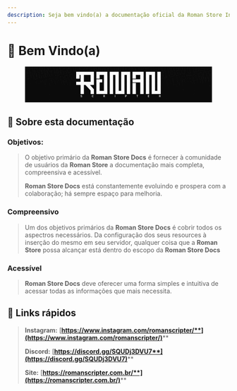 ```yaml
---
description: Seja bem vindo(a) a documentação oficial da Roman Store Inc.
---
```


# 👋 Bem Vindo(a)

<figure><img src=".gitbook/assets/Barrinha.gif" alt=""><figcaption></figcaption></figure>

## :book: Sobre esta documentação

### Objetivos:

> O objetivo primário da **Roman Store Docs** é fornecer à comunidade de usuários da **Roman Store** a documentação mais completa, compreensiva e acessível.
>
> **Roman Store Docs** está constantemente evoluindo e prospera com a colaboração; há sempre espaço para melhoria.

### Compreensivo

> Um dos objetivos primários da **Roman Store Docs** é cobrir todos os aspectros necessários. Da configuração dos seus resources à inserção do mesmo em seu servidor, qualquer coisa que a **Roman Store** possa alcançar está dentro do escopo da **Roman Store Docs**

### Acessível

> **Roman Store Docs** deve oferecer uma forma simples e intuitiva de acessar todas as informações que mais necessita.

## :link: Links rápidos

> **Instagram:** [**https://www.instagram.com/romanscripter/**](https://www.instagram.com/romanscripter/)****
>
> **Discord:** [**https://discord.gg/SQUDj3DVU7**](https://discord.gg/SQUDj3DVU7)****
>
> **Site:** [**https://romanscripter.com.br/**](https://romanscripter.com.br/)****
